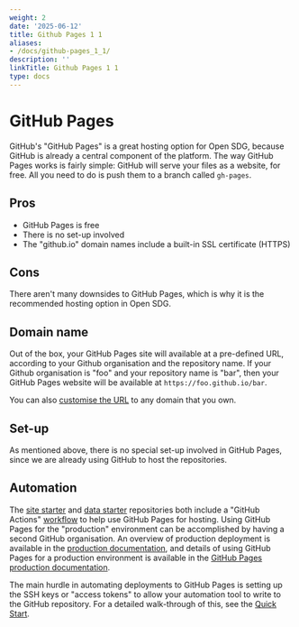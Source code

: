 ```yaml
---
weight: 2
date: '2025-06-12'
title: Github Pages 1 1
aliases:
- /docs/github-pages_1_1/
description: ''
linkTitle: Github Pages 1 1
type: docs
---
```


<h1>GitHub Pages</h1>

GitHub's "GitHub Pages" is a great hosting option for Open SDG, because GitHub is already a central component of the platform. The way GitHub Pages works is fairly simple: GitHub will serve your files as a website, for free. All you need to do is push them to a branch called `gh-pages`.

## Pros

* GitHub Pages is free
* There is no set-up involved
* The "github.io" domain names include a built-in SSL certificate (HTTPS)

## Cons

There aren't many downsides to GitHub Pages, which is why it is the recommended hosting option in Open SDG.

## Domain name

Out of the box, your GitHub Pages site will available at a pre-defined URL, according to your Github organisation and the repository name. If your Github organisation is "foo" and your repository name is "bar", then your GitHub Pages website will be available at `https://foo.github.io/bar`.

You can also [customise the URL](https://help.github.com/articles/using-a-custom-domain-with-github-pages/) to any domain that you own.

## Set-up

As mentioned above, there is no special set-up involved in GitHub Pages, since we are already using GitHub to host the repositories.

## Automation

The [site starter](https://github.com/open-sdg/open-sdg-site-starter) and [data starter](https://github.com/open-sdg/open-sdg-data-starter) repositories both include a "GitHub Actions" [workflow](https://github.com/open-sdg/open-sdg-site-starter/blob/develop/.github/workflows/deploy-to-staging.yml) to help use GitHub Pages for hosting. Using GitHub Pages for the "production" environment can be accomplished by having a second GitHub organisation. An overview of production deployment is available in the [production documentation](production.md), and details of using GitHub Pages for a production environment is available in the [GitHub Pages production documentation](github-pages-production.md).

The main hurdle in automating deployments to GitHub Pages is setting up the SSH keys or "access tokens" to allow your automation tool to write to the GitHub repository. For a detailed walk-through of this, see the [Quick Start](../quick-start.md).

